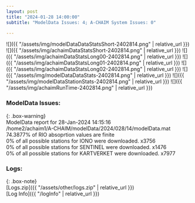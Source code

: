 ```yaml
---
layout: post
title: "2024-01-28 14:00:00"
subtitle: "ModelData Issues: 4; A-CHAIM System Issues: 0"

---
```


![]({{ "/assets/img/modelDataDataStatsShort-2402814.png" | relative_url }})
![]({{ "/assets/img/achaimDataStatsShort-2402814.png" | relative_url }})
![]({{ "/assets/img/achaimDataStatsLong00-2402814.png" | relative_url }})
![]({{ "/assets/img/achaimDataStatsLong01-2402814.png" | relative_url }})
![]({{ "/assets/img/achaimDataStatsLong02-2402814.png" | relative_url }})
![]({{ "/assets/img/modelDataDataStats-2402814.png" | relative_url }})
![]({{ "/assets/img/modelDataStationStats-2402814.png" | relative_url }})
![]({{ "/assets/img/achaimRunTime-2402814.png" | relative_url }})


### ModelData Issues:  
  
{: .box-warning}  
 ModelData report for 28-Jan-2024 14:15:16   
 /home2/achaim1/A-CHAIM/modelData/2024/028/14/modelData.mat   
 74.3877% of RIO absoprtion values are finite   
 0% of all possible stations for IONO were downloaded. x3756   
 0% of all possible stations for SENTINEL were downloaded. x1476   
 0% of all possible stations for KARTVERKET were downloaded. x7977   
  


### Logs:  
  
{: .box-note}  
[Logs.zip]({{ "/assets/other/logs.zip" | relative_url }})  
[Log Info]({{ "/logInfo" | relative_url }})  
